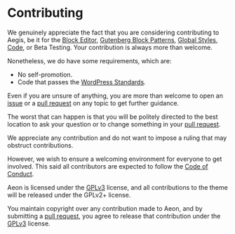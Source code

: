 # Contributing

We genuinely appreciate the fact that you are considering contributing to Aegis, be it for the [Block Editor](https://developer.wordpress.org/block-editor/how-to-guides/themes/block-theme-overview/), [Gutenberg Block Patterns](https://developer.wordpress.org/block-editor/how-to-guides/themes/block-theme-overview/), [Global Styles](https://developer.wordpress.org/block-editor/how-to-guides/themes/theme-json/), [Code](https://github.com/atmostfear-entertainment/aegis), or Beta Testing. Your contribution is always more than welcome.

Nonetheless, we do have some requirements, which are:

- No self-promotion.
- Code that passes the [WordPress Standards](https://developer.wordpress.org/coding-standards/wordpress-coding-standards/).

Even if you are unsure of anything, you are more than welcome to open an [issue](https://github.com/atmostfear-entertainment/aegis/issues) or a [pull request](https://github.com/atmostfear-entertainment/aegis/pulls) on any topic to get further guidance.

The worst that can happen is that you will be politely directed to the best location to ask your question or to change something in your [pull request](https://github.com/atmostfear-entertainment/aegis/pulls).

We appreciate any contribution and do not want to impose a ruling that may obstruct contributions.

However, we wish to ensure a welcoming environment for everyone to get involved. This said all contributors are expected to follow the [Code of Conduct](https://github.com/atmostfear-entertainment/aegis/blob/main/CODE_OF_CONDUCT.md).

Aeon is licensed under the [GPLv3](https://github.com/atmostfear-entertainment/aegis/blob/main/LICENSE) license, and all contributions to the theme will be released under the GPLv2+ license.

You maintain copyright over any contribution made to Aeon, and by submitting a [pull request](https://github.com/atmostfear-entertainment/aegis/pulls), you agree to release that contribution under the [GPLv3](https://github.com/atmostfear-entertainment/aegis/blob/main/LICENSE) license.
